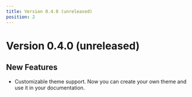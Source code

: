 ```yaml
---
title: Version 0.4.0 (unreleased)
position: 2
---
```


# Version 0.4.0 (unreleased)

## New Features

- Customizable theme support. Now you can create your own theme and use it in your documentation.